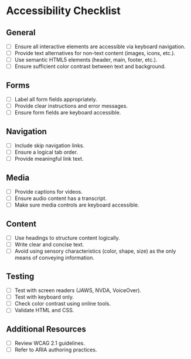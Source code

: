 Accessibility Checklist
=======================

General
-------

- [ ] Ensure all interactive elements are accessible via keyboard navigation.
- [ ] Provide text alternatives for non-text content (images, icons, etc.).
- [ ] Use semantic HTML5 elements (header, main, footer, etc.).
- [ ] Ensure sufficient color contrast between text and background.

Forms
-----

- [ ] Label all form fields appropriately.
- [ ] Provide clear instructions and error messages.
- [ ] Ensure form fields are keyboard accessible.

Navigation
----------

- [ ] Include skip navigation links.
- [ ] Ensure a logical tab order.
- [ ] Provide meaningful link text.

Media
-----

- [ ] Provide captions for videos.
- [ ] Ensure audio content has a transcript.
- [ ] Make sure media controls are keyboard accessible.

Content
-------

- [ ] Use headings to structure content logically.
- [ ] Write clear and concise text.
- [ ] Avoid using sensory characteristics (color, shape, size) as the only means of conveying information.

Testing
-------

- [ ] Test with screen readers (JAWS, NVDA, VoiceOver).
- [ ] Test with keyboard only.
- [ ] Check color contrast using online tools.
- [ ] Validate HTML and CSS.

Additional Resources
--------------------

- [ ] Review WCAG 2.1 guidelines.
- [ ] Refer to ARIA authoring practices.
